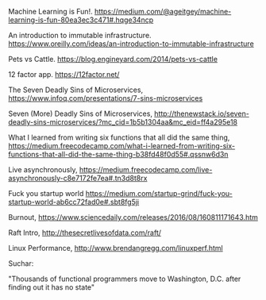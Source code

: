 
Machine Learning is Fun!. 
https://medium.com/@ageitgey/machine-learning-is-fun-80ea3ec3c471#.hqge34ncp

An introduction to immutable infrastructure. 
https://www.oreilly.com/ideas/an-introduction-to-immutable-infrastructure

Pets vs Cattle. 
https://blog.engineyard.com/2014/pets-vs-cattle

12 factor app. 
https://12factor.net/

The Seven Deadly Sins of Microservices, 
https://www.infoq.com/presentations/7-sins-microservices

Seven (More) Deadly Sins of Microservices, 
http://thenewstack.io/seven-deadly-sins-microservices/?mc_cid=1b5b1304aa&mc_eid=ff4a295e18

What I learned from writing six functions that all did the same thing,
 https://medium.freecodecamp.com/what-i-learned-from-writing-six-functions-that-all-did-the-same-thing-b38fd48f0d55#.qssnw6d3n

 Live asynchronously, 
 https://medium.freecodecamp.com/live-asynchronously-c8e7172fe7ea#.tn3d8t8rx

 Fuck you startup world 
 https://medium.com/startup-grind/fuck-you-startup-world-ab6cc72fad0e#.sbt8fg5ji

 Burnout, 
 https://www.sciencedaily.com/releases/2016/08/160811171643.htm

 Raft Intro,
 http://thesecretlivesofdata.com/raft/

 Linux Performance, 
 http://www.brendangregg.com/linuxperf.html

 Suchar:

 "Thousands of functional programmers move to Washington, D.C. after finding out it has no state"
